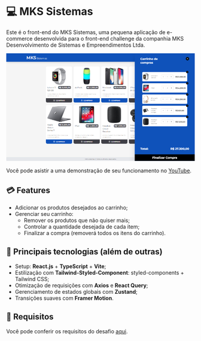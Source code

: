 # :computer: MKS Sistemas

Este é o front-end do MKS Sistemas, uma pequena aplicação de e-commerce desenvolvida para o front-end challenge da companhia MKS Desenvolvimento de Sistemas e Empreendimentos Ltda.

![Screenshot](./public/img/screenshot.png)

Você pode asistir a uma demonstração de seu funcionamento no [YouTube](https://www.youtube.com/watch?v=ulTO1UfYhlY).

## :credit_card: Features

- Adicionar os produtos desejados ao carrinho;
- Gerenciar seu carrinho:
   - Remover os produtos que não quiser mais;
   - Controlar a quantidade desejada de cada item;
   - Finalizar a compra (removerá todos os itens do carrinho).

## :hammer: Principais tecnologias (além de outras)

- Setup: **React.js** + **TypeScript** + **Vite**;
- Estilização com **Tailwind-Styled-Component**: styled-components + Tailwind CSS;
- Otimização de requisições com **Axios** e **React Query**;
- Gerenciamento de estados globais com **Zustand**;
- Transições suaves com **Framer Motion**.

## :blue_book: Requisitos

Você pode conferir os requisitos do desafio [aqui](https://github.com/star-soft/starsoft-frontend-challenge/tree/main).
